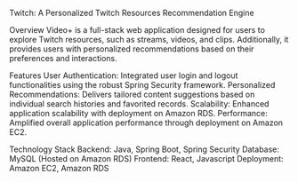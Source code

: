 Twitch: A Personalized Twitch Resources Recommendation Engine

Overview
Video+ is a full-stack web application designed for users to explore Twitch resources, such as streams, videos, and clips. 
Additionally, it provides users with personalized recommendations based on their preferences and interactions.

Features
User Authentication: Integrated user login and logout functionalities using the robust Spring Security framework.
Personalized Recommendations: Delivers tailored content suggestions based on individual search histories and favorited records.
Scalability: Enhanced application scalability with deployment on Amazon RDS.
Performance: Amplified overall application performance through deployment on Amazon EC2.

Technology Stack
Backend: Java, Spring Boot, Spring Security
Database: MySQL (Hosted on Amazon RDS)
Frontend: React, Javascript
Deployment: Amazon EC2, Amazon RDS
